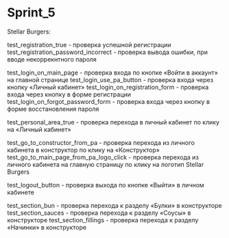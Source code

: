 # Sprint_5
Stellar Burgers:

test_registration_true - проверка успешной регистрации
test_registration_password_incorrect - проверка вывода ошибки, при вводе некоррекнтного пароля 

test_login_on_main_page - проверка входа по кнопке «Войти в аккаунт» на главной странице 
test_login_use_pa_button - проверка входа через кнопку «Личный кабинет» 
test_login_on_registration_form - проверка входа через кнопку в форме регистрации 
test_login_on_forgot_password_form - проверка входа через кнопку в форме восстановления пароля

test_personal_area_true - проверка перехода в личный кабинет по клику на «Личный кабинет»

test_go_to_constructor_from_pa - проверка перехода из личного кабинета в конструктор по клику на «Конструктор» 
test_go_to_main_page_from_pa_logo_click - проверка перехода из личного кабинета на главную страницу по клику на логотип Stellar Burgers

test_logout_button - проверка выхода по кнопке «Выйти» в личном кабинете

test_section_bun - проверка перехода к разделу «Булки» в конструкторе 
test_section_sauces - проверка перехода к разделу «Соусы» в конструкторе 
test_section_fillings - проверка перехода к разделу «Начинки» в конструкторе